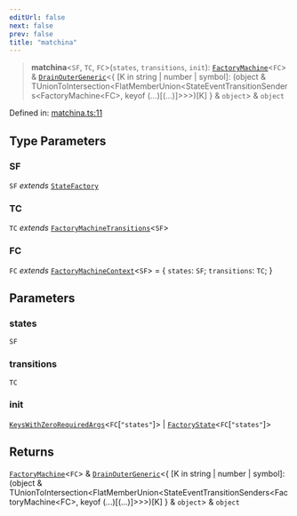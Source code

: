 ```yaml
---
editUrl: false
next: false
prev: false
title: "matchina"
---
```


> **matchina**\<`SF`, `TC`, `FC`\>(`states`, `transitions`, `init`): [`FactoryMachine`](/docs/src/content/docs/reference/interfaces/factorymachine/)\<`FC`\> & [`DrainOuterGeneric`](/docs/src/content/docs/reference/type-aliases/drainoutergeneric/)\<\{ \[K in string \| number \| symbol\]: (object & TUnionToIntersection\<FlatMemberUnion\<StateEventTransitionSenders\<FactoryMachine\<FC\>, keyof (...)\[(...)\]\>\>\>)\[K\] \} & `object`\> & `object`

Defined in: [matchina.ts:11](https://github.com/WinstonFassett/matchina/blob/2d22b2187dda803854f54b63fe09d04bd833387d/src/matchina.ts#L11)

## Type Parameters

### SF

`SF` *extends* [`StateFactory`](/docs/src/content/docs/reference/type-aliases/statefactory/)

### TC

`TC` *extends* [`FactoryMachineTransitions`](/docs/src/content/docs/reference/type-aliases/factorymachinetransitions/)\<`SF`\>

### FC

`FC` *extends* [`FactoryMachineContext`](/docs/src/content/docs/reference/interfaces/factorymachinecontext/)\<`SF`\> = \{ `states`: `SF`; `transitions`: `TC`; \}

## Parameters

### states

`SF`

### transitions

`TC`

### init

[`KeysWithZeroRequiredArgs`](/docs/src/content/docs/reference/type-aliases/keyswithzerorequiredargs/)\<`FC`\[`"states"`\]\> | [`FactoryState`](/docs/src/content/docs/reference/type-aliases/factorystate/)\<`FC`\[`"states"`\]\>

## Returns

[`FactoryMachine`](/docs/src/content/docs/reference/interfaces/factorymachine/)\<`FC`\> & [`DrainOuterGeneric`](/docs/src/content/docs/reference/type-aliases/drainoutergeneric/)\<\{ \[K in string \| number \| symbol\]: (object & TUnionToIntersection\<FlatMemberUnion\<StateEventTransitionSenders\<FactoryMachine\<FC\>, keyof (...)\[(...)\]\>\>\>)\[K\] \} & `object`\> & `object`
